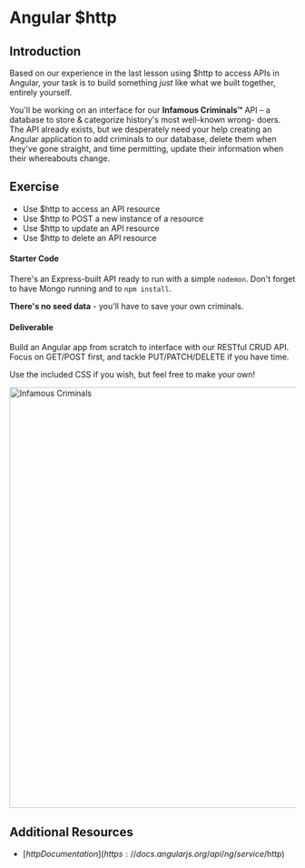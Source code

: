 # Angular $http

## Introduction

Based on our experience in the last lesson using $http to access APIs
in Angular, your task is to build something _just_ like what we built
together, entirely yourself.

You'll be working on an interface for our **Infamous Criminals™** API
– a database to store & categorize history's most well-known wrong-
doers. The API already exists, but we desperately need your help
creating an Angular application to add criminals to our database,
delete them when they've gone straight, and time permitting, update
their information when their whereabouts change.

## Exercise

- Use $http to access an API resource
- Use $http to POST a new instance of a resource
- Use $http to update an API resource
- Use $http to delete an API resource

#### Starter Code

There's an Express-built API ready to run with a simple `nodemon`. Don't 
forget to have Mongo running and to `npm install`. 

__There's no seed data__ - you'll have to save your own criminals.

#### Deliverable

Build an Angular app from scratch to interface with our RESTful CRUD 
API. Focus on GET/POST first, and tackle PUT/PATCH/DELETE if you have 
time.

Use the included CSS if you wish, but feel free to make your own!


<img width="740" alt="Infamous Criminals" src="https://cloud.githubusercontent.com/assets/25366/9455944/e202ed9e-4a85-11e5-8752-2cf61f242867.png">

## Additional Resources

- [$http Documentation](https://docs.angularjs.org/api/ng/service/$http)
